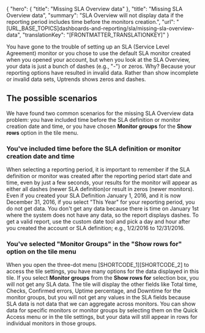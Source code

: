{
  "hero": {
    "title": "Missing SLA Overview data"
  },
  "title": "Missing SLA Overview data",
  "summary": "SLA Overview will not display data if the reporting period includes time before the monitors creation.",
  "url": "[URL_BASE_TOPICS]dashboards-and-reporting/sla/missing-sla-overview-data",
  "translationKey": "[FRONTMATTER_TRANSLATIONKEY]"
}

You have gone to the trouble of setting up an SLA (Service Level Agreement) monitor or you chose to use the default SLA monitor created when you opened your account, but when you look at the SLA Overview, your data is just a bunch of dashes (e.g., "-") or zeros. Why? Because your reporting options have resulted in invalid data. Rather than show incomplete or invalid data sets, Uptrends shows zeros and dashes.

## The possible scenarios

We have found two common scenarios for the missing SLA Overview data problem: you have included time before the SLA definition or monitor creation date and time, or you have chosen **Monitor groups** for the **Show rows** option in the tile menu.

### You've included time before the SLA definition or monitor creation date and time

When selecting a reporting period, it is important to remember if the SLA definition or monitor was created after the reporting period start date and time, even by just a few seconds, your results for the monitor will appear as either all dashes (newer SLA definition)or result in zeros (newer monitors). Even if you created your SLA Definition January 1, 2016, and it is now December 31, 2016, if you select "This Year" for your reporting period, you do not get data. You don't get any data because there is time on January 1st where the system does not have any data, so the report displays dashes. To get a valid report, use the custom date tool and pick a day and hour after you created the account or SLA definition; e.g., 1/2/2016 to 12/31/2016.

### You've selected "Monitor Groups" in the "Show rows for" option on the tile menu

When you open the three-dot menu [SHORTCODE_1][SHORTCODE_2] to access the tile settings, you have many options for the data displayed in this tile. If you select **Monitor groups** from the **Show rows for** selection box, you will not get any SLA data. The tile will display the other fields like Total time, Checks, Confirmed errors, Uptime percentage, and Downtime for the monitor groups, but you will not get any values in the SLA fields because SLA data is not data that we can aggregate across monitors. You can show data for specific monitors or monitor groups by selecting them on the Quick Access menu or in the tile settings, but your data will still appear in rows for individual monitors in those groups.
